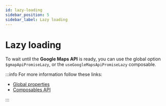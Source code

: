 ```yaml
---
id: lazy-loading
sidebar_position: 5
sidebar_label: Lazy loading
---
```

# Lazy loading

To wait until the **Google Maps API** is ready, you can use the global option `$gmapApiPromiseLazy`, or the `useGoogleMapsApiPromiseLazy` composable.

:::info For more information follow these links:

- [Global properties](/docs/vue-3-version/guide/global-properties)
- [Composables API](/docs/vue-3-version/api/composables)

:::
